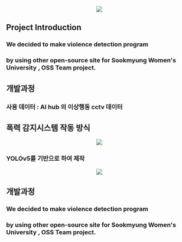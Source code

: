<div align=center>
	<img src="https://capsule-render.vercel.app/api?type=waving&color=auto&height=200&section=header&text=SookD%20Github!&fontSize=90" />	
</div>

<div>
	<h2> Project Introduction</h2>
	<h3>We decided to make violence detection program </h3>
	<h3>by using other open-source site for Sookmyung Women's University , OSS Team project.</h3>
</div>

<div>
	<h2>개발과정</h2>
	<h3>사용 데이터 : AI hub 의 이상행동 cctv 데이터</h3>
	<h2>폭력 감지시스템 작동 방식 </h2>
	<p align = center>
		<img src="https://github.com/Sook-D/demo-repository/assets/100902438/0d76f115-d0c5-4bc1-b166-66f45a455baa">
	</p>
	<h3>YOLOv5를 기반으로 하여 제작 </h3>
	
</div>

<p align = center>
	<img src ="https://github.com/Sook-D/demo-repository/assets/100902438/cd79ec8f-1846-46df-9c69-81e42f791a0e" >
</p>

<div>
	<h2>개발과정</h2>
	<h3>We decided to make violence detection program </h3>
	<h3>by using other open-source site for Sookmyung Women's University , OSS Team project.</h3>
</div>


